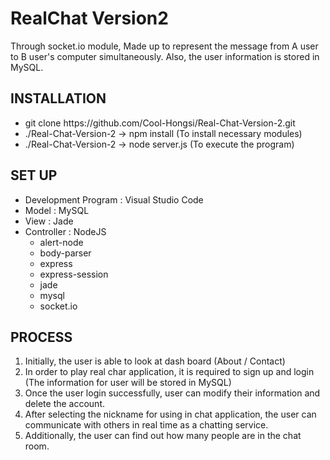# RealChat Version2

<div>Through socket.io module, Made up to represent the message from A user to B user's computer simultaneously. Also, the user information is stored in MySQL.</div>

<h2>INSTALLATION</h2>
<ul>
    <li>git clone https://github.com/Cool-Hongsi/Real-Chat-Version-2.git</li>
    <li>./Real-Chat-Version-2 -> npm install (To install necessary modules)</li>
    <li>./Real-Chat-Version-2 -> node server.js (To execute the program)</li>
</ul>
<h2>SET UP</h2>
<ul>
    <li>Development Program : Visual Studio Code</li>
    <li>Model : MySQL</li>
    <li>View : Jade</li>
    <li>Controller : NodeJS
        <ul>
            <li>alert-node</li>
            <li>body-parser</li>
            <li>express</li>
            <li>express-session</li>
            <li>jade</li>
            <li>mysql</li>
            <li>socket.io</li>
        </ul>
    </li>
</ul>
<h2>PROCESS</h2>
    <ol>
        <li>Initially, the user is able to look at dash board (About / Contact)</li>
        <li>In order to play real char application, it is required to sign up and login (The information for user will be stored in MySQL)</li>
        <li>Once the user login successfully, user can modify their information and delete the account.</li>
        <li>After selecting the nickname for using in chat application, the user can communicate with others in real time as a chatting service.</li>
        <li>Additionally, the user can find out how many people are in the chat room.</li>
    </ol>
